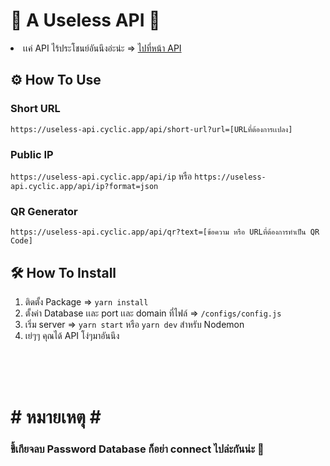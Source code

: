<h1>🤮 A Useless API 🤮</h1>
<li>เเค่ API ไร้ประโชนย์อันนึงอ่ะน่ะ => <a href="https://useless-api.cyclic.app/">ไปที่หน้า API</a></li>
<h2>⚙ How To Use</h2>
<h3>Short URL</h3>

` https://useless-api.cyclic.app/api/short-url?url=[URLที่ต้องการเเปลง] `

<h3>Public IP</h3>

` https://useless-api.cyclic.app/api/ip ` หรือ ` https://useless-api.cyclic.app/api/ip?format=json `

<h3>QR Generator</h3>

` https://useless-api.cyclic.app/api/qr?text=[ข้อความ หรือ URLที่ต้องการทำเป็น QR Code] `

<h2>🛠 How To Install</h2>

1) ติดตั้ง Package => `yarn install`
2) ตั้งค่า Database เเละ port เเละ domain ที่ไฟล์ => `/configs/config.js`
3) เริ่ม server => `yarn start` หรือ `yarn dev` สำหรับ Nodemon
4) เย่ๆๆ คุณได้ API โง่ๆมาอันนึง

<br>
<br>
<br>
<h1># หมายเหตุ #</h1>
<h3>ขี้เกียจลบ Password Database ก็อย่า connect ไปล่ะกันน่ะ 🤗</h3>